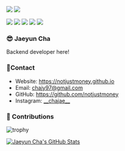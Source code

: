 <a href="#" target="_blank"><img src="https://img.shields.io/badge/Node.JS-339933.svg?style=flat-square&logo=Node.JS&logoColor=white"/></a>
<a href="#" target="_blank"><img src="https://img.shields.io/badge/JavaScript-F7DF1E.svg?style=flat-square&logo=JavaScript&logoColor=black"/></a>


<a href="#" target="_blank"><img src="https://img.shields.io/badge/TypeScript-3178C6.svg?style=flat-square&logo=TypeScript&logoColor=white"/></a>
<a href="#" target="_blank"><img src="https://img.shields.io/badge/NestJS-E0234E.svg?style=flat-square&logo=NestJS&logoColor=white"/></a>
<a href="#" target="_blank"><img src="https://img.shields.io/badge/MySQL-4479A1.svg?style=flat-square&logo=MySQL&logoColor=white"/></a>
<a href="#" target="_blank"><img src="https://img.shields.io/badge/Docker-2496ED.svg?style=flat-square&logo=Docker&logoColor=white"/></a>
<a href="#" target="_blank"><img src="https://img.shields.io/badge/Swagger-85EA2D.svg?style=flat-square&logo=Swagger&logoColor=black"/></a>

### 😎 Jaeyun Cha
Backend developer here!

### 📱Contact
* Website: https://notjustmoney.github.io
* Email: chajy97@gmail.com
* GitHub: https://github.com/notjustmoney
* Instagram: [\_\_chajae\_\_](https://instagram.com/__chajae__)

### 🌱 Contributions
![trophy](https://github-profile-trophy.vercel.app/?username=notjustmoney&theme=onedark&no-frame=true&column=4&row=2)

<a href="#">
  <img alt="Jaeyun Cha's GitHub Stats" align="center" src="https://github-readme-stats.vercel.app/api?username=notjustmoney&show_icons=true&count_private=true&theme=onedark&hide_border=true" />
</a>

